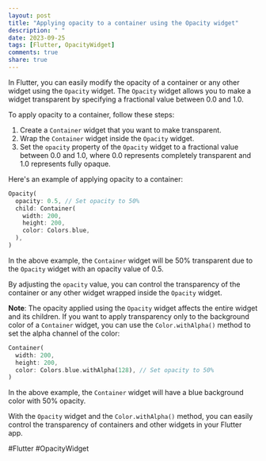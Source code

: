 ```yaml
---
layout: post
title: "Applying opacity to a container using the Opacity widget"
description: " "
date: 2023-09-25
tags: [Flutter, OpacityWidget]
comments: true
share: true
---
```


In Flutter, you can easily modify the opacity of a container or any other widget using the `Opacity` widget. The `Opacity` widget allows you to make a widget transparent by specifying a fractional value between 0.0 and 1.0.

To apply opacity to a container, follow these steps:

1. Create a `Container` widget that you want to make transparent.
2. Wrap the `Container` widget inside the `Opacity` widget.
3. Set the `opacity` property of the `Opacity` widget to a fractional value between 0.0 and 1.0, where 0.0 represents completely transparent and 1.0 represents fully opaque.

Here's an example of applying opacity to a container:

```dart
Opacity(
  opacity: 0.5, // Set opacity to 50%
  child: Container(
    width: 200,
    height: 200,
    color: Colors.blue,
  ),
)
```

In the above example, the `Container` widget will be 50% transparent due to the `Opacity` widget with an opacity value of 0.5.

By adjusting the `opacity` value, you can control the transparency of the container or any other widget wrapped inside the `Opacity` widget.

**Note**: The opacity applied using the `Opacity` widget affects the entire widget and its children. If you want to apply transparency only to the background color of a `Container` widget, you can use the `Color.withAlpha()` method to set the alpha channel of the color:

```dart
Container(
  width: 200,
  height: 200,
  color: Colors.blue.withAlpha(128), // Set opacity to 50%
)
```

In the above example, the `Container` widget will have a blue background color with 50% opacity.

With the `Opacity` widget and the `Color.withAlpha()` method, you can easily control the transparency of containers and other widgets in your Flutter app.

#Flutter #OpacityWidget